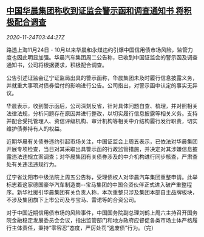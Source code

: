 <!--1606191796000-->
[中国华晨集团称收到证监会警示函和调查通知书 将积极配合调查](https://cn.reuters.com/article/brilliance-auto-csrc-notice-1124-tues-idCNKBS2840A8)
------

<div><i>2020-11-24T03:44:27Z</i></div><p>路透上海11月24日 - 10月以来华晨和永煤违约引爆中国信用债市场风险，监管力度也因此明显加强。华晨汽车集团周二公告称，已收到中国证监会的警示函及调查通知书，公司将根据要求，积极配合调查。</p><p>公告引述证监会辽宁证监局出具的警示函称，华晨集团未及时履行信息披露义务，并就重大事项对债券偿付的影响进行公告。公司指出，对警示函中认定的事实无异议。</p><p>华晨表示，收到警示函后，公司深刻反省，针对具体问题自查、梳理，并对照相关法律法规，分析问题存在原因并进行整改，以切实履行信息披露等相关义务。支持并配合受托管理人、资信评级机构、审计机构等相关中介结构履行发行职责，切实维护债券持有人的权益。</p><p>近期华晨有关债券违约引起市场关注，中国证监会上周五表示，已依法对华晨集团开展专项检查，当日对其采取出具警示函的行政监管措施，并决定对其涉嫌信息披露违法违规立案调查；对华晨集团有关债券涉及的中介机构进行同步核查，严肃查处有关违法违规行为。</p><p>辽宁省沈阳市中级法院上周五公告称，受理债权人对华晨汽车集团重整申请。此举标志着这家德国豪华汽车制造商--宝马集团的中国合资伙伴正式进入破产重整程序。新华社援引华晨集团有关负责人称，本次重整只涉及集团本部自主品牌板块，不涉及集团旗下上市公司及与宝马、雷诺等的合资公司。</p><p>对于中国近期信用债市场的风险事件，中国国务院副总理刘鹤上周六主持召开国务院金融稳定发展委员会会议，指出监管部门和地方政府应督促各类市场主体严格履行主体责任，秉持“零容忍”态度，严厉处罚“逃废债”行为。（完）</p>
